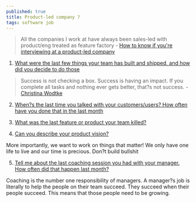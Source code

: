 ```yaml
---
published: true
title: Product-led company ?
tags: software job
---
```

> All the companies I work at have always been sales-led with product/eng treated as feature factory - [How to know if you're interviewing at a product-led company](https://andrewskotzko.com/how-to-know-if-youre-interviewing-at-a-product-led-company/)

1. [What were the last few things your team has built and shipped, and how did you decide to do those](https://andrewskotzko.com/how-to-know-if-youre-interviewing-at-a-product-led-company/#5-tell-me-about-the-last-coaching-session-you-had-with-your-manager-how-often-did-that-happen-last-month)

> Success is not checking a box.
> Success is having an impact.
> If you complete all tasks and nothing ever gets better, that?s not success. - [Christina Wodtke](https://andrewskotzko.com/christina-wodtke-unleashing-potential-with-extraordinary-teams-3/)

2. [When?s the last time you talked with your customers/users? How often have you done that in the last month](https://andrewskotzko.com/how-to-know-if-youre-interviewing-at-a-product-led-company/#2-whens-the-last-time-you-talked-with-your-customers-users-how-often-have-you-done-that-in-the-last-month)

3. [What was the last feature or product your team killed?](https://andrewskotzko.com/how-to-know-if-youre-interviewing-at-a-product-led-company/#3-what-was-the-last-feature-or-product-your-team-killed)

4. [Can you describe your product vision?](https://andrewskotzko.com/how-to-know-if-youre-interviewing-at-a-product-led-company/#4-can-you-describe-your-product-vision)

More importantly, we want to work on things that matter! We only have one life to live and our time is precious. Don?t build bullshit

5. [Tell me about the last coaching session you had with your manager. How often did that happen last month?](https://andrewskotzko.com/how-to-know-if-youre-interviewing-at-a-product-led-company/#5-tell-me-about-the-last-coaching-session-you-had-with-your-manager-how-often-did-that-happen-last-month)

Coaching is the number one responsibility of managers. A manager?s job is literally to help the people on their team succeed. They succeed when their people succeed. This means that those people need to be growing.
